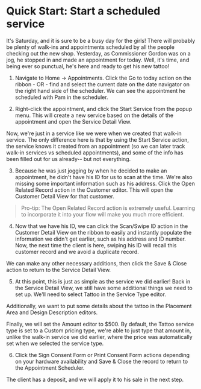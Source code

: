 # Quick Start: Start a scheduled service

It's Saturday, and it is sure to be a busy day for the girls! There will probably be plenty of walk-ins and appointments scheduled by all the people checking out the new shop. Yesterday, as Commissioner Gordon was on a jog, he stopped in and made an appointment for today. Well, it's time, and being ever so punctual, he's here and ready to get his new tattoo!

1. Navigate to Home -> Appointments. Click the Go to today action on the ribbon - OR - find and select the current date on the date navigator on the right hand side of the scheduler. We can see the appointment he scheduled with Pam in the scheduler.



2. Right-click the appointment, and click the Start Service from the popup menu. This will create a new service based on the details of the appointment and open the Service Detail View. 

Now, we're just in a service like we were when we created that walk-in service. The only difference here is that by using the Start Service action, the service knows it created from an appointment (so we can later track walk-in services vs scheduled appointments), and some of the info has been filled out for us already-- but not everything.



3. Because he was just jogging by when he decided to make an appointment, he didn't have his ID for us to scan at the time. We're also missing some important information such as his address. Click the Open Related Record action in the Customer editor. This will open the Customer Detail View for that customer.



> Pro-tip: The Open Related Record action is extremely useful. Learning to incorporate it into your flow will make you much more efficient.

4. Now that we have his ID, we can click the Scan/Swipe ID action in the Customer Detail View on the ribbon to easily and instantly populate the information we didn't get earlier, such as his address and ID number. Now, the next time the client is here, swiping his ID will recall this customer record and we avoid a duplicate record.

We can make any other necessary additions, then click the Save & Close action to return to the Service Detail View.

5. At this point, this is just as simple as the service we did earlier! Back in the Service Detail View, we still have some additional things we need to set up. We'll need to select Tattoo in the Service Type editor. 

Additionally, we want to put some details about the tattoo in the Placement Area and Design Description editors. 

Finally, we will set the Amount editor to $500. By default, the Tattoo service type is set to a Custom pricing type, we're able to just type that amount in, unlike the walk-in service we did earlier, where the price was automatically set when we selected the service type.

6. Click the Sign Consent Form or Print Consent Form actions depending on your hardware availability and Save & Close the record to return to the Appointment Scheduler. 

The client has a deposit, and we will apply it to his sale in the next step.
